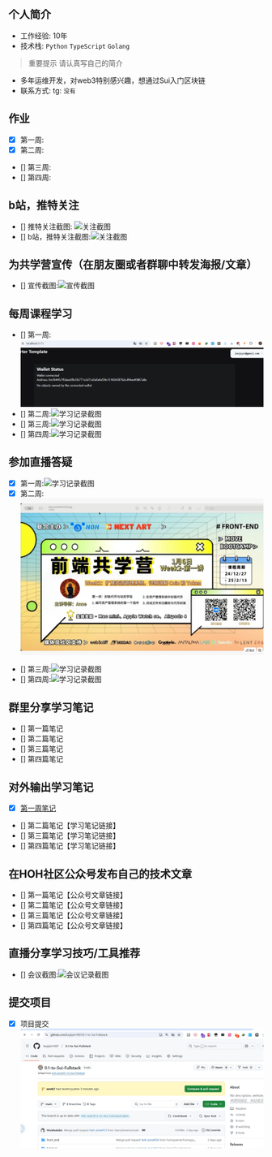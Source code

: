 ## 个人简介
- 工作经验: 10年
- 技术栈: `Python` `TypeScript` `Golang`
> 重要提示 请认真写自己的简介
- 多年运维开发，对web3特别感兴趣，想通过Sui入门区块链
- 联系方式: tg: `没有`



## 作业
- [x] 第一周:
- [x] 第二周:
- [] 第三周:
- [] 第四周:



## b站，推特关注

- [] 推特关注截图: ![关注截图](./images/hoh水分子推特.png)
- [] b站，推特关注截图:![关注截图](./images/b站水分子账号.png)


## 为共学营宣传（在朋友圈或者群聊中转发海报/文章）

- [] 宣传截图:![宣传截图](./images/你的图片地址)

## 每周课程学习

- [] 第一周:![学习记录截图](./images/钱包连接.png)
- [] 第二周:![学习记录截图](./images/你的图片地址)
- [] 第三周:![学习记录截图](./images/你的图片地址)
- [] 第四周:![学习记录截图](./images/你的图片地址)

## 参加直播答疑

- [x] 第一周:![学习记录截图](./images/week1学习.png)
- [x] 第二周:![学习记录截图](./images/week2学习.png)
- [] 第三周:![学习记录截图](./images/你的图片地址)
- [] 第四周:![学习记录截图](./images/你的图片地址)

## 群里分享学习笔记

- [] 第一篇笔记
- [] 第二篇笔记
- [] 第三篇笔记
- [] 第四篇笔记

## 对外输出学习笔记

- [x] [第一周笔记](https://waiting-guarantee-0f3.notion.site/week1-1762a92f906980f28172e5224afe05ac?pvs=4)  
- [] 第二篇笔记【学习笔记链接】
- [] 第三篇笔记【学习笔记链接】
- [] 第四篇笔记【学习笔记链接】

## 在HOH社区公众号发布自己的技术文章

- [] 第一篇笔记【公众号文章链接】
- [] 第二篇笔记【公众号文章链接】
- [] 第三篇笔记【公众号文章链接】
- [] 第四篇笔记【公众号文章链接】

## 直播分享学习技巧/工具推荐

- [] 会议截图:![会议记录截图](./images/你的图片地址)

## 提交项目

- [x] 项目提交![项目截图](./images/GitHub项目地址.png)


